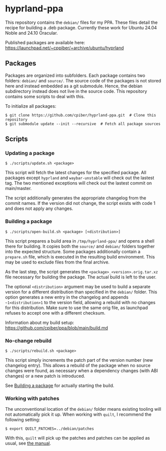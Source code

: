 # hyprland-ppa

This repository contains the `debian/` files for my PPA.
These files detail the recipe for building a .deb package.
Currently these work for Ubuntu 24.04 Noble and 24.10 Oracular.

Published packages are available here: https://launchpad.net/~cppiber/+archive/ubuntu/hyprland

## Packages

Packages are organized into subfolders.
Each package contains two folders: `debian/` and `source/`.
The source code of the packages is not stored here and instead embedded as a git submodule.
Hence, the debian subdirectory instead does not live in the source code.
This repository contains some scripts to deal with this.

To initialize all packages:

```console
$ git clone https://github.com/cpiber/hyprland-ppa.git  # Clone this repository
$ git submodule update --init --recursive  # Fetch all package sources
```

## Scripts

### Updating a package

```console
$ ./scripts/update.sh <package>
```

This script will fetch the latest changes for the specified package.
All packages except `hyprland` and `waybar-unstable` will check out the lastest tag.
The two mentioned exceptions will check out the lastest commit on main/master.

The script additionally generates the appropriate changelog from the commit names.
If the version did not change, the script exists with code 1 and does not apply any changes.

### Building a package

```console
$ ./scripts/open-build.sh <package> [<distribution>]
```

This script prepares a build area in `/tmp/hyprland-ppa/` and opens a shell there for building.
It copies both the `source/` and `debian/` folders together into the expected structure.
Some packages additionally contain a `prepare.sh` file, which is executed in the resulting build environment.
This may be used to exclude files from the final archive.

As the last step, the script generates the `<package>_<version>.orig.tar.xz` file necessary for building the package.
The actual build is left to the user.

The optional `<distribution>` argument may be used to build a separate version for a different distribution than specified in the `debian/` folder.
This option generates a new entry in the changelog and appends `~1<distribution>1` to the version field, allowing a rebuild with no changes for this distribution.
Make sure to use the same orig file, as launchpad refuses to accept one with a different checksum.

Information about my build setup: https://github.com/cpiber/ppa/blob/main/build.md

### No-change rebuild

```console
$ ./scripts/rebuild.sh <package>
```

This script simply increments the patch part of the version number (new changelog entry).
This allows a rebuild of the package when no source changes were found, as necessary when a dependency changes (with ABI changes) or a new patch is introduced.

See [Building a package](#building-a-package) for actually starting the build.

### Working with patches

The unconventional location of the `debian/` folder means existing tooling will not automatically pick it up.
When working with `quilt`, I recommend the following setting:

```console
$ export QUILT_PATCHES=../debian/patches
```

With this, `quilt` will pick up the patches and patches can be applied as usual, see [the manual](https://www.debian.org/doc/manuals/maint-guide/modify.en.html).

